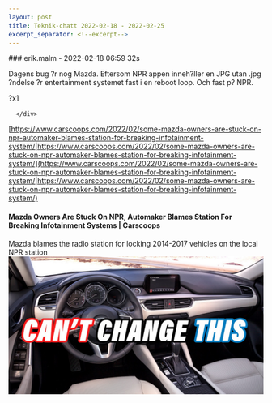 ```yaml
---
layout: post
title: Teknik-chatt 2022-02-18 - 2022-02-25
excerpt_separator: <!--excerpt-->
---
```

<section class="message" markdown="1">
### erik.malm - 2022-02-18 06:59 32s

Dagens bug ?r nog Mazda. Eftersom NPR appen inneh?ller en JPG utan .jpg ?ndelse ?r entertainment systemet fast i en reboot loop. Och fast p? NPR.
<div class="reactionsDiv">
<div class="reactionDiv">
<span title="bjorn.wahlberg reacted this way." class="reactionSpan">
?x1</span>
</div>
     
      </div>
    
[https://www.carscoops.com/2022/02/some-mazda-owners-are-stuck-on-npr-automaker-blames-station-for-breaking-infotainment-system/|https://www.carscoops.com/2022/02/some-mazda-owners-are-stuck-on-npr-automaker-blames-station-for-breaking-infotainment-system/](https://www.carscoops.com/2022/02/some-mazda-owners-are-stuck-on-npr-automaker-blames-station-for-breaking-infotainment-system/|https://www.carscoops.com/2022/02/some-mazda-owners-are-stuck-on-npr-automaker-blames-station-for-breaking-infotainment-system/)

<div class="attachment"><h4>Mazda Owners Are Stuck On NPR, Automaker Blames Station For Breaking Infotainment Systems | Carscoops</h4><div class="text">Mazda blames the radio station for locking 2014-2017 vehicles on the local NPR station</div>
<a href="https://www.carscoops.com/2022/02/some-mazda-owners-are-stuck-on-npr-automaker-blames-station-for-breaking-infotainment-system/"><div class="linkdiv"><img src="/assets/blogAssets/Mazda Owners Are Stuck On NPR, Automaker Blames Station For Breaking Infotainment Systems | Carscoops" fallback="Mazda Owners Are Stuck On NPR, Automaker Blames Station For Breaking Infotainment Systems | Carscoops"/></div></a></div>
    

<!--excerpt-->
</section>